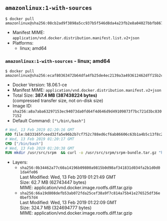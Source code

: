 ## `amazonlinux:1-with-sources`

```console
$ docker pull amazonlinux@sha256:08cb2ad9f3898a5cc937b5f546d8da4a23fb2e8a04027bbfb8676da9e2d3128e
```

-	Manifest MIME: `application/vnd.docker.distribution.manifest.list.v2+json`
-	Platforms:
	-	linux; amd64

### `amazonlinux:1-with-sources` - linux; amd64

```console
$ docker pull amazonlinux@sha256:ecaf80363472b64dfa4fb25de4ec2139a3a493612462dff15b2ca20ca6e892f2
```

-	Docker Version: 18.06.1-ce
-	Manifest MIME: `application/vnd.docker.distribution.manifest.v2+json`
-	Total Size: **387.4 MB (387438224 bytes)**  
	(compressed transfer size, not on-disk size)
-	Image ID: `sha256:a8a7aba63297153ec94073da0fd64f4d646d9d49109873f7bc721d3bc8307152`
-	Default Command: `["\/bin\/bash"]`

```dockerfile
# Wed, 13 Feb 2019 01:20:16 GMT
ADD file:b833165fceed32fa5e96b2b7cf752c788ed6cf6ab86606c63b1a4b5c13f8c22f in / 
# Wed, 13 Feb 2019 01:20:17 GMT
CMD ["/bin/bash"]
# Wed, 13 Feb 2019 01:20:38 GMT
RUN mkdir /usr/src/srpm  && curl -o /usr/src/srpm/srpm-bundle.tar.gz "https://amazon-linux-docker-sources.s3-accelerate.amazonaws.com/srpm-bundle-edec66042b312e0c355a9edb78ac48b3b0bfa85fb97bc8b115d35cb7e2fe2da2.tar.gz"  && echo "b2e5b6314f271462503fe3c5dd6022bfcd1ef926447a36748612ea6e6eb784b1  /usr/src/srpm/srpm-bundle.tar.gz" | sha256sum -c -
```

-	Layers:
	-	`sha256:0b34462a77c60a14196b09800a9815b0d98af341831d034fa2b1d0d01da4fe06`  
		Last Modified: Wed, 13 Feb 2019 01:21:49 GMT  
		Size: 62.7 MB (62743447 bytes)  
		MIME: application/vnd.docker.image.rootfs.diff.tar.gzip
	-	`sha256:66a19d808defb53ab072fda25cef38a9f7c814a75b41e276525df36e0bef57d4`  
		Last Modified: Wed, 13 Feb 2019 01:22:09 GMT  
		Size: 324.7 MB (324694777 bytes)  
		MIME: application/vnd.docker.image.rootfs.diff.tar.gzip

